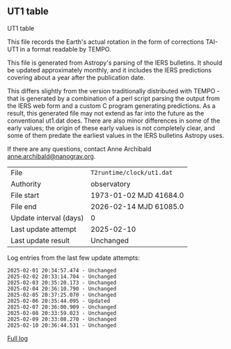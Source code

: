 
## UT1 table

UT1 table

This file records the Earth's actual rotation in the form of
corrections TAI-UT1 in a format readable by TEMPO.

This file is generated from Astropy's parsing of the IERS
bulletins. It should be updated approximately monthly, and it
includes the IERS predictions covering about a year after the
publication date.

This differs slightly from the version traditionally distributed
with TEMPO - that is generated by a combination of a perl script
parsing the output from the IERS web form and a custom C program
generating predictions. As a result, this generated file may not
extend as far into the future as the conventional ut1.dat does.
There are also minor differences in some of the early values; the
origin of these early values is not completely clear, and some of
them predate the earliest values in the IERS bulletins Astropy uses.

If there are any questions, contact Anne Archibald
<anne.archibald@nanograv.org>.

|     |     |
|:--- |:--- |
| File | `T2runtime/clock/ut1.dat` |
| Authority | observatory |
| File start | 1973-01-02 MJD 41684.0 |
| File end | 2026-02-14 MJD 61085.0 |
| Update interval (days) | 0 |
| Last update attempt | 2025-02-10 |
| Last update result | Unchanged |

Log entries from the last few update attempts:
```
2025-02-01 20:34:57.474 - Unchanged
2025-02-02 20:33:14.704 - Unchanged
2025-02-03 20:35:20.173 - Unchanged
2025-02-04 20:36:10.790 - Unchanged
2025-02-05 20:37:25.070 - Unchanged
2025-02-06 20:35:44.095 - Updated
2025-02-07 20:36:00.909 - Unchanged
2025-02-08 20:33:59.023 - Unchanged
2025-02-09 20:33:08.270 - Unchanged
2025-02-10 20:36:44.531 - Unchanged
```
[Full log](https://raw.githubusercontent.com/ipta/pulsar-clock-corrections/main/log/T2runtime/clock/ut1.dat.log)
